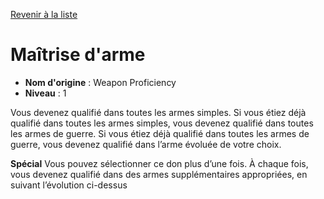 [Revenir à la liste](..)

# Maîtrise d'arme

 * **Nom d'origine** : Weapon Proficiency
 * **Niveau** : 1


<p>Vous devenez qualifié dans toutes les armes simples. Si vous étiez déjà qualifié dans toutes les armes simples, vous devenez qualifié dans toutes les armes de guerre. Si vous étiez déjà qualifié dans toutes les armes de guerre, vous devenez qualifié dans l’arme évoluée de votre choix.</p>
<p><strong>Spécial</strong> Vous pouvez sélectionner ce don plus d’une fois. À chaque fois, vous devenez qualifié dans des armes supplémentaires appropriées, en suivant l’évolution ci-dessus</p>